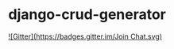 # django-crud-generator
[![Gitter](https://badges.gitter.im/Join Chat.svg)](https://gitter.im/jaanauati/django-crud-generator?utm_source=badge&utm_medium=badge&utm_campaign=pr-badge&utm_content=badge)